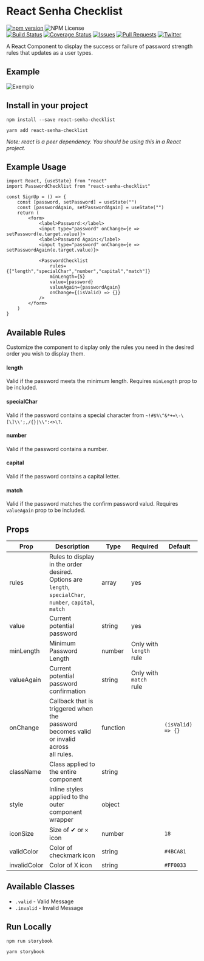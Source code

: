 # React Senha Checklist
[![npm version](https://badge.fury.io/js/react-senha-checklist.svg)](https://badge.fury.io/js/react-senha-checklist) ![NPM License](https://img.shields.io/npm/l/react-senha-checklist) 
<br /> [![Build Status](https://travis-ci.org/helenapaixao/react-senha-checklist.svg?branch=master)](https://travis-ci.org/sators/react-senha-checklist) [![Coverage Status](https://coveralls.io/repos/github/helenapaixao/react-senha-checklist/badge.svg?branch=master)](https://coveralls.io/github/helenapaixao/react-senha-checklist?branch=master) [![Issues](https://img.shields.io/github/issues/helenapaixao/react-senha-checklist)](https://github.com/helenapaixao/react-senha-checklist/issues) [![Pull Requests](https://img.shields.io/github/issues-pr/helenapaixao/react-password-checklist)](https://github.com/helenapaixao/react-password-checklist/pulls) [![Twitter](https://img.shields.io/twitter/follow/helenapaixao.svg?style=social&label=@helenapaixao)](https://twitter.com/helenapaixao)

A React Component to display the success or failure of password strength rules that updates as a user types.

## Example
![Exemplo](https://i.picasion.com/pic90/7496f8895df49b059bd3e9922427453c.gif)


## Install in your project

`npm install --save react-senha-checklist`

`yarn add react-senha-checklist`

_Note: react is a peer dependency. You should be using this in a React project._

## Example Usage

```
import React, {useState} from "react"
import PasswordChecklist from "react-senha-checklist"

const SignUp = () => {
	const [password, setPassword] = useState("")
	const [passwordAgain, setPasswordAgain] = useState("")
	return (
		<form>
			<label>Password:</label>
			<input type="password" onChange={e => setPassword(e.target.value)}>
			<label>Password Again:</label>
			<input type="password" onChange={e => setPasswordAgain(e.target.value)}>

			<PasswordChecklist
				rules={["length","specialChar","number","capital","match"]}
				minLength={5}
				value={password}
				valueAgain={passwordAgain}
				onChange={(isValid) => {}}
			/>
		</form>
	)
}
```



## Available Rules

Customize the component to display only the rules you need in the desired order you wish to display them.

#### length
Valid if the password meets the minimum length. Requires `minLength` prop to be included.

#### specialChar

Valid if the password contains a special character from `~!#$%\^&*+=\-\[\]\\';,/{}|\\":<>\?`.

#### number

Valid if the password contains a number.

#### capital

Valid if the password contains a capital letter.

#### match

Valid if the password matches the confirm password valud. Requires `valueAgain` prop to be included.


## Props

| Prop  | Description  | Type  | Required  | Default  |
|---|---|---|---|---|
|  rules | Rules to display in the order desired.<br />Options are `length`, `specialChar`,<br />`number`, `capital`, `match`  | array  | yes |
|  value | Current potential password  | string  | yes |
|  minLength | Minimum Password Length  | number  | Only with<br />`length` rule |
|  valueAgain | Current potential password confirmation  | string  | Only with<br />`match` rule |
|  onChange | Callback that is triggered when the<br />password becomes valid or invalid across<br />all rules. | function  |  | `(isValid) => {}`
|  className | Class applied to the entire component  | string  |  |
|  style | Inline styles applied to the<br />outer component wrapper  | object  |  |
|  iconSize | Size of ✔ or 𐄂 icon  | number  |  | `18` |
|  validColor | Color of checkmark icon  | string  |  | `#4BCA81` |
|  invalidColor | Color of X icon  | string  |  | `#FF0033` |

## Available Classes
* `.valid` - Valid Message
* `.invalid` - Invalid Message

## Run Locally

`npm run storybook`

`yarn storybook`
